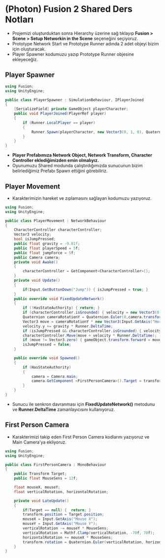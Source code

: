 # (Photon) Fusion 2 Shared Ders Notları

- Projemizi oluşturduktan sonra Hierarchy üzerine sağ tıklayıp **Fusion > Scene > Setup Networkin in the Scene** seçeneğini seçiyoruz.
- Prototype Network Start ve Prototype Runner adında 2 adet objeyi bizim için oluşturacak.
- Player Spawner kodumuzu yazıp Prototype Runner objesine ekleyeceğiz.

## Player Spawner

```c#
using Fusion;
using UnityEngine;

public class PlayerSpawner : SimulationBehaviour, IPlayerJoined
{
    [SerializeField] private GameObject playerCharacter;
    public void PlayerJoined(PlayerRef player)
    {
        if (Runner.LocalPlayer == player)
        {
            Runner.Spawn(playerCharacter, new Vector3(0, 1, 0), Quaternion.identity, player);
        }
    }
}

```
- **Player Prefabımıza Network Object, Network Transform, Character Controller eklediğimizden emin olmalıyız.**
- Oyunumuzu Shared modunda çalıştırdığımızda sunucunun bizim belirlediğimiz Prefabı Spawn ettiğini görebiliriz.

## Player Movement

- Karakterimizin hareket ve zıplamasını sağlayan kodumuzu yazıyoruz.

```c#
using Fusion;
using UnityEngine;

public class PlayerMovement : NetworkBehaviour
{
    CharacterController characterController;
    Vector3 velocity;
    bool isJumpPressed;
    public float gravity = -9.81f;
    public float playerSpeed = 5f;
    public float jumpForce = 5f;
    public Camera camera;
    private void Awake()
    {
        characterController = GetComponent<CharacterController>();
    }
    private void Update()
    {
        if(Input.GetButtonDown("Jump")) { isJumpPressed = true; }
    }
    public override void FixedUpdateNetwork()
    {
        if (!HasStateAuthority) { return; }
        if (characterController.isGrounded) { velocity = new Vector3(0, -1, 0); }
        Quaternion cameraRotationY = Quaternion.Euler(0,camera.transform.rotation.eulerAngles.y,0);
        Vector3 move = cameraRotationY * new Vector3(Input.GetAxis("Horizontal"), 0, Input.GetAxis("Vertical")) * Runner.DeltaTime * playerSpeed;
        velocity.y += gravity * Runner.DeltaTime;
        if (isJumpPressed && characterController.isGrounded) { velocity.y += jumpForce; }
        characterController.Move(move + velocity * Runner.DeltaTime);
        if (move != Vector3.zero) { gameObject.transform.forward = move; }
        isJumpPressed = false;
    }

    public override void Spawned()
    {
        if (HasStateAuthority) 
        {
            camera = Camera.main;
            camera.GetComponent <FirstPersonCamera>().Target = transform;
        }
    }
}
```
- Sunucu ile senkron davranması için **FixedUpdateNetwork()** metodunu ve **Runner.DeltaTime** zamanlayıcısını kullanıyoruz.

## First Person Camera

- Karakterimizi takip eden First Person Camera kodlarını yazıyoruz ve Main Camera'ya ekliyoruz.

```c#
using Fusion;
using UnityEngine;

public class FirstPersonCamera : MonoBehaviour
{
    public Transform Target;
    public float MouseSens = 12f;

    float mouseX, mouseY;
    float verticalRotation, horizontalRotation;

    private void LateUpdate()
    {
        if(Target == null) {  return; }
        transform.position = Target.position;
        mouseX = Input.GetAxis("Mouse X");
        mouseY = Input.GetAxis("Mouse Y");
        verticalRotation -= mouseY * MouseSens;
        verticalRotation = Mathf.Clamp(verticalRotation, -70f, 70f);
        horizontalRotation += mouseX * MouseSens;
        transform.rotation = Quaternion.Euler(verticalRotation, horizontalRotation, 0f);
    }
}
```
